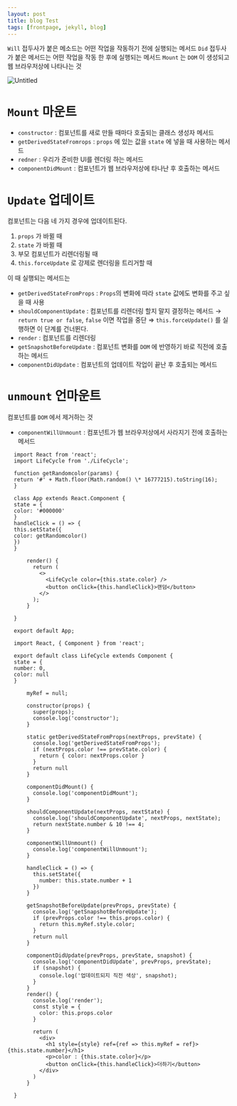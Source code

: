 ```yaml
---
layout: post
title: blog Test
tags: [frontpage, jekyll, blog]
---
```


`Will` 접두사가 붙은 메소드는 어떤 작업을 작동하기 전에 실행되는 메서드
`Did` 접두사가 붙은 메서드는 어떤 작업을 작동 한 후에 실행되는 메서드
`Mount` 는 `DOM` 이 생성되고 웹 브라우저상에 나타나는 것

![Untitled](https://user-images.githubusercontent.com/35090976/78525208-7a4f0e80-7811-11ea-8bc3-7dad0e784ffb.png)

# `Mount` 마운트

- `constructor` : 컴포넌트를 새로 만들 때마다 호출되는 클래스 생성자 메서드
- `getDerivedStateFromrops` : `props` 에 있는 값을 `state` 에 넣을 때 사용하는 메서드
- `redner` : 우리가 준비한 UI를 렌더링 하는 메서드
- `componentDidMount` : 컴포넌트가 웹 브라우저상에 타나난 후 호출하는 메서드

# `Update` 업데이트

컴포넌트는 다음 네 가지 경우에 업데이트된다.

1. `props` 가 바뀔 때
2. `state` 가 바뀔 때
3. 부모 컴포넌트가 리렌더링될 때
4. `this.forceUpdate` 로 강제로 렌더링을 트리거할 때

이 때 실행되는 메서드는

- `getDerivedStateFromProps` : `Props`의 변화에 따라 `state` 값에도 변화를 주고 싶을 때 사용
- `shouldComponentUpdate` : 컴포넌트를 리렌더링 할지 말지 결정하는 메서드 → `return true or false`, `false` 이면 작업을 중단 ⇒ `this.forceUpdate()` 를 실행하면 이 단계를 건너뛴다.
- `render` : 컴포넌트를 리렌더링
- `getSnapshotBeforeUpdate` : 컴포넌트 변화를 `DOM` 에 반영하기 바로 직전에 호출하는 메서드
- `componentDidUpdate` : 컴포넌트의 업데이트 작업이 끝난 후 호출되는 메서드

# `unmount` 언마운트

컴포넌트를 `DOM` 에서 제거하는 것

- `componentWillUnmount` : 컴포넌트가 웹 브라우저상에서 사라지기 전에 호출하는 메서드

```
  import React from 'react';
  import LifeCycle from './LifeCycle';

  function getRandomcolor(params) {
  return '#' + Math.floor(Math.random() \* 16777215).toString(16);
  }

  class App extends React.Component {
  state = {
  color: '#000000'
  }
  handleClick = () => {
  this.setState({
  color: getRandomcolor()
  })
  }

      render() {
        return (
          <>
            <LifeCycle color={this.state.color} />
            <button onClick={this.handleClick}>랜덤</button>
          </>
        );
      }

  }

  export default App;
```

```
  import React, { Component } from 'react';

  export default class LifeCycle extends Component {
  state = {
  number: 0,
  color: null
  }

      myRef = null;

      constructor(props) {
        super(props);
        console.log('constructor');
      }

      static getDerivedStateFromProps(nextProps, prevState) {
        console.log('getDerivedStateFromProps');
        if (nextProps.color !== prevState.color) {
          return { color: nextProps.color }
        }
        return null
      }

      componentDidMount() {
        console.log('componentDidMount');
      }

      shouldComponentUpdate(nextProps, nextState) {
        console.log('shouldComponentUpdate', nextProps, nextState);
        return nextState.number & 10 !== 4;
      }

      componentWillUnmount() {
        console.log('componentWillUnmount');
      }

      handleClick = () => {
        this.setState({
          number: this.state.number + 1
        })
      }

      getSnapshotBeforeUpdate(prevProps, prevState) {
        console.log('getSnapshotBeforeUpdate');
        if (prevProps.color !== this.props.color) {
          return this.myRef.style.color;
        }
        return null
      }

      componentDidUpdate(prevProps, prevState, snapshot) {
        console.log('componentDidUpdate', prevProps, prevState);
        if (snapshot) {
          console.log('업데이트되지 직전 색상', snapshot);
        }
      }
      render() {
        console.log('render');
        const style = {
          color: this.props.color
        }

        return (
          <div>
            <h1 style={style} ref={ref => this.myRef = ref}>{this.state.number}</h1>
            <p>color : {this.state.color}</p>
            <button onClick={this.handleClick}>더하기</button>
          </div>
        )
      }

  }
```
